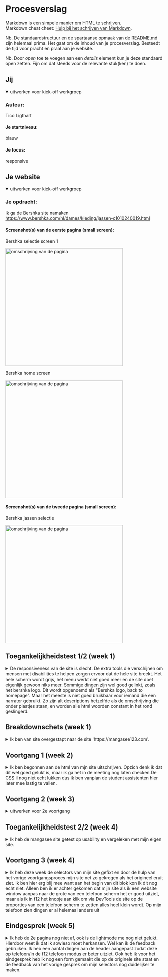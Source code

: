 # Procesverslag
Markdown is een simpele manier om HTML te schrijven.  
Markdown cheat cheet: [Hulp bij het schrijven van Markdown](https://github.com/adam-p/markdown-here/wiki/Markdown-Cheatsheet).

Nb. De standaardstructuur en de spartaanse opmaak van de README.md zijn helemaal prima. Het gaat om de inhoud van je procesverslag. Besteedt de tijd voor pracht en praal aan je website.

Nb. Door *open* toe te voegen aan een *details* element kun je deze standaard open zetten. Fijn om dat steeds voor de relevante stuk(ken) te doen.





## Jij

<details open>
  <summary>uitwerken voor kick-off werkgroep</summary>

  ### Auteur:
 Tico Ligthart

  #### Je startniveau:
  blauw

  #### Je focus:
 responsive
 
</details>





## Je website

<details open>
  <summary>uitwerken voor kick-off werkgroep</summary>

  ### Je opdracht:
 Ik ga de Bershka site namaken
 https://www.bershka.com/nl/dames/kleding/jassen-c1010240019.html

  #### Screenshot(s) van de eerste pagina (small screen): 
  Bershka selectie screen 1
  
  <img src="readme-images/bershkascreen1.jpg" width="375px" alt="omschrijving van de pagina">
  
  
 Bershka home screen
  
   <img src="readme-images/bershkascreen1_2.jpg" width="375px" alt="omschrijving van de pagina">

  #### Screenshot(s) van de tweede pagina (small screen):
  Bershka jassen selectie
  
  <img src="readme-images/Bershkascreen2.jpg" width="375px" alt="omschrijving van de pagina">
 
</details>



## Toegankelijkheidstest 1/2 (week 1)

<details>
  <summary>De responsiveness van de site is slecht. De extra tools die verschijnen om mensen met disabilities te helpen zorgen ervoor dat de hele site breekt. Het hele scherm wordt grijs, het menu werkt niet goed meer en de site doet eigenlijk gewoon niks meer. Sommige dingen zijn wel goed gelinkt, zoals het bershka logo. Dit wordt opgenoemd als "Bershka logo, back to homepage". Maar het meeste is niet goed bruikbaar voor iemand die een narrator gebruikt. Zo zijn alt descriptions hetzelfde als de omschrijving die onder plaatjes staan, en worden alle html woorden constant in het rond geslingerd. </summary>

  ### Bevindingen
  Lijst met je bevindingen die in de test naar voren kwamen:
  - De site is zonder zicht zeer slecht te navigeren.
  - Veel dingen zijn niet goed gelabeld.
  - Veel dingen staan klein en op elkaar, dus voor mensen die bijvoorbeeld parkisons hebben is het heel moeilijk om de site te navigeren. Ook zorgt dit ervoor dat   dingen snel onleesbaar worden als je zicht slechter is.

  #### Screenreader
Het is moeilijk te navigeren, veel dingen zijn slecht gelabeld.
Daarnaast breken de extra support tools de hele site.

Het is makkelijk om de html elementen de juiste namen en dat soort dingen te geven zodat de screen reader het niet fout afleest. Maar het feit dat de screen reader tools de site breken is niet makkelijk fix baar, want ik snap niet waarom dit gebeurt. 

  #### Muis en Toetsenbord 

De tab navigatie selecteert dingen die niet te zien zijn. Ook is de selector niet super duidelijk. Daarnaast is de volgorde waarin de tabselectie gaat niet super logisch, zo gaat het soms menus in die nog niet geopend zijn inplaats van naar de volgende item in het navigatie menu.

Een oplossing zou zijn de code semantisch correct maken door de juiste selector commands geven aan de items die in een uitklap menu staan (zodat je er niet doorheentabbed zonder dat deze opengaat) en met de focus selector command de selector duidelijker zichtbaar te maken. Als laatst kan je in de code gewoon elk selecteerbaar ding in een logische volgorde van boven naar benden in je code zetten zodat je met door tabben niet halverwegen van het ene menu naar het andere menu springt.



  #### Motoriek (shocks, elastiekjes)
De site is opzich prima navigeerbaar met de elastiekjes, maar veel dingen staan wel dicht op elkaar. Met de schokken maat dit het heel moeilijk om de site te navigeren.

Een makkelijke oplossing zou zijn om alle menutjes gewoon wat grooter te maken. De hoofd menus zijn dit al, maar de sub-menutjes zijn super klein. Geef ze gewoon wat meer ruimte, en ook maar direct wat meer letter grootte. Lost ook meteen het volgende probleem op:

  #### Visueel (brillen, contrast, kleurenblind, dark/light). 
Met een visuele beperking zijn alle kleinere menus al heel snel onleesbaar. De darktheme van de site werkt wel prima en er is ook genoeg contrast voor kleure blinde mensen.

De menus moeten gewoon wat groter gemaakt worden.
Hier zie je dat ik met een van de visuele beperking brillen op de site aan het lezen ben:
<img src="readme-images/usabilitytest1.jpg" width="375px" alt="Foto van tico met en bril die haar zicht beperkt">


Achteraf blijkt dat de site op telefoon en het vormaat " telefoon" op computer compleet verschillend zijn. Dit en dat de support tools de site breken hebben ervoor gezorgd dat ik maar van site ben verandert (op 17/11/2022).

</details>



## Breakdownschets (week 1)

<details>
  <summary>Ik ben van site overgestapt naar de site 'https://mangasee123.com'.</summary>

  ### de hele pagina: 
  <img src="readme-images/mangaseebreakdownschets.jpg" width="375px" alt="breakdown van de hele pagina">

  ### dynamisch deel pagina 1, een menu om verschillende kleur modes aan te zetten. Ik ga hiermee een lightmode, darkmode en misschien nog eeen 
high contrast modes mee maken: 
  <img src="readme-images/screenshotdynamischdeel.jpg" width="375px" alt="breakdown van een dynamisch deel">



</details>





## Voortgang 1 (week 2)

<details>
  <summary>Ik ben begonnen aan de html van mjn site uitschrijven. Opzich denk ik dat dit wel goed gelukt is, maar ik ga het in de meeting nog laten checken.De CSS il nog niet echt lukken dus ik ben vanplan de student assistenten hier later mee lastig te vallen.</summary>

  ### Stand van zaken
  Wat ging goed?
  Ik vind het leuk om hier aan te werken, maar er is nog niet super veel goed gegaan moet ik zeggen.
  
  Wat ging minder?
  Ondanks de opdrachten te hebben gedaan en de code terugbeken te hebben kom ik niet uit de css. De header wil niet met flexbox staan zoals ik wil, de articles waar ik dan weer grid voor gebruik vallen niet mooi binnen een blokje. Ik snap er niks van. Ik moet maar in het gesprek later het er even over hebben (of      studentassistenten na afloop vragen).
     
  Hier de html, css en hoe het eruit ziet:
  <details>

    <!DOCTYPE html>
<html lang="en">
<head>
    <meta charset="UTF-8">
    <title>Document</title>
    <link rel="stylesheet" href="../css/mangasee.css">
</head>

<body>
    
     <!--header waar in het logo, de zoek balk en het navigatie menu moeten zitten -->
    <header>
         <img src="../images/logoms.png" alt="The Mangasee logo, depicting the word Manga in white and the word See in blue">
         <input type="text" placeholder="Quick Search.." >
         
      
        <ul>
             <li>
                 <a href="../basiswebsite/indexmangasee.html" ><img src="../images/homeicon.png" alt="Home button"></a>
             </li>
             <li>
                 <img src="../images/">
             </li>
             <li>
                  <img src="../images/zoekicon.png" alt="Zoek knop">
             </li>
             <li>
                 <img src="../images/">
             </li>
             <li>
                 <p>Login</p>
             </li>
         </ul>
        
    </header>
 
    <main>
        <img src="../images/berserk.jpg" alt="promotional art for the manga Berserk">
        
         <ul>
            
            <li>
             <h3>Hot Update</h3> <h3>more >></h3>
            </li>
             
            <li>
                 <article>
                     <img src="../images/Kengan-Omega.jpg" width= "200px">
                     <h4>Kengan Omega</h4>
                     <p> Chapter 185</p>
                     <p> 3 hours ago</p>
                 </article>
                 
            </li>
            
             <li>
                 <article>
                     <img src="../images/Kengan-Omega.jpg">
                     <h4>Kengan Omega</h4>
                     <p> Chapter 185</p>
                     <p> 3 hours ago</p>
                 </article>
                 
            </li>
         </ul> 
    </main>
    
    
    
</body>
</html>
 
 Dan de css:
/*--bgcolor:  color: darkgray;
--bgcolor2: color: black; */
/* */
header{
    /*background-color:var(--bgcolor); */
    background-color: dimgray;
    
}

main{
    /*background-color: var(--bgcolor2);*/
    /*background-color: black;*/
}

main:nth-of-type(1) a{
/* om plaatje te positioneren ater */
}


/* the top nav */
/* makes it so the nav menu doesnt have those dots */
ul{
    list-style: none;
    display: flex;
}

ul:nth-of-type(1) li{
    flex-grow: 1;
}


/* The articles */

main ul{
        list-style:none; 
        background-color: darkgrey;
}

main:nth-of-type(1) li{
    
}

li article{
    background-color: white;
    display:grid;
    grid-template-rows: 1fr 1fr 1fr;
    grid-template-columns: 1fr 2fr;
    grid-gap: 1em;
}

article img{
  grid-row-start:1;
  grid-column-start: 1;
  grid-column-end: -1;
}

article h4{
    color: blueviolet;
  grid-row-start:1;
  grid-column-start: 2;
}

article:nth-child(1) p{
  grid-row:2;
  grid-column-start: 2;
}

article:nth-child(2) p{
  grid-row-start:3;
  grid-column-start: 2;
}

en hoe het eruit ziet:
  <img src="readme-images/horrorcss.jpg" width="375px" alt="lelijke site waar niks van de layout klopt">
 </details>

  ### Agenda voor meeting
  samen met je groepje opstellen
 1. Tico - html checken, misschien nog css hulp???
 2. Naomi - html checken, fouten eruit halen
 3. Kars - html checken
 4. Brett - html checken, breakdown schets doornemen

  ### Verslag van meeting
 Tijdens de meeting durfde ik mijn werk niet zo goed aan mijn medestudenten te laten zien. Maar uiteindelijk heb ik het er wel gewoon over gehad met de student   assistent Sasja. We hebben het even over mijn grids gehad en dat ik hetzelfde kan bereiken met flexbox. Dat ik de images gewoon kan resizes met height/width en misschient met cover in de blokjes kan zetten. Ik heb een aantal artikelen gelinked gekregen:
 https://krasimirtsonev.com/blog/article/CSS-before-and-after-pseudo-elements-in-practice voor before en after commands om plaatjes voor en na tekst te platen,
 https://developer.mozilla.org/en-US/docs/Web/CSS/object-fit?retiredLocale=nl en een linkje over objectfit voor de maga plaatjes.

</details>





## Voortgang 2 (week 3)

<details>
  <summary>uitwerken voor 2e voortgang</summary>

  ### Stand van zaken
Samen met de student assistent Thomas heb ik het voor elkaar gekregen om met flexbox de header in orde te krijgen. Zo staat het logo nu mooi boven aan, met de zoek balk eronder en de navigatie balk daar weer onder mooi in een rijtje. De icoontjes zijn nog niet allemaal in orde maar dat komt nog wel, momenteel ben ik aan het proberen het hot update blokje helemaal mooi te krijgen, want me tot mijn frustratie deze week nogsteed niet wil lukken.
  
  dit is hoe het eruit ziet:
  <img src="readme-images/websitegesprek2.jpg" width="375px" alt="Site waar de blokjes nog erg door elkaar staan">

  En hier is de html en css
  <details>
    <!DOCTYPE html>
<html lang="en">
<head>
    <meta charset="UTF-8">
    <title>Document</title>
    <link rel="stylesheet" href="./css/mangasee.css">
</head>

<body>
    
     <!--header waar in het logo, de zoek balk en het navigatie menu moeten zitten -->
    <header>      
        <img src="images/logoms.png" alt="The Mangasee logo, depicting the word Manga in white and the word See in blue">
        <input type="text" placeholder="Quick Search.." >
        <nav> 
        <ul>

             <li>
                 <a href="basiswebsite/indexmangasee.html" ><img src="images/homeicon.png" alt="Home button"></a>
             </li>
        
             <li>
                 <a href= >
                 <img src="images/chat.jpg">
                 </a>
             </li>
             
             <li>
                <a>
                  <img src="images/zoekicon.png" alt="Zoek knop">
                </a>
             </li>
             
             <li>
                <a>
                 <img src="images/chat.jpg">
                </a>
             </li>
             
             <li>
                <a>
                 <p>Login</p>
                </a>
             </li>
         </ul>
        </nav>
    
    </header>
 
 <main>
        <img src="images/berserk.jpg" alt="promotional art for the manga Berserk">
        
     <section>

         <div>
         <h3>Hot Update</h3> 
         <a>more</a>
         </div>

        <ul>
             
            <li>
               
                    <a href="indexmangasee.html">
                     <img src="images/Kengan-Omega.jpg">
                     <section>
                     <h4>Kengan Omega</h4>
                     <p> Chapter 185</p>
                     <p> 3 hours ago</p>
                     </section>
                    </a>
                 
            </li>
            <li>
              
                   <a href="indexmangasee.html">
                    <img src="images/Kengan-Omega.jpg">
                    <section>
                    <h4>Kengan Omega</h4>
                    <p> Chapter 185</p>
                    <p> 3 hours ago</p>
                    </section>
                   </a>
                 
           </li>
         
         </ul>
     </section>

    </main>
    
    
    
</body>
</html>
    
 En dan de css:
    /**************/
/* CSS REMEDY */
/**************/
*, *::after, *::before {
  box-sizing:border-box;  
  margin: 0;
  padding: 0;
}

button, summary {
	cursor: pointer;
}





/*********************/
/* CUSTOM PROPERTIES */
/*********************/
:root{
	--bgcolor: #3B3331;
	--bgcolor2: black; 
	}




/****************/
/* JOUW STYLING */
/****************/

/* jouw code */

body{
	background-color: black;
}

/* Css om de header goed te krijgen */

header{
	display: flex;
	background-color: var(--bgcolor);
	flex-direction:column;
}

header input{
	width: 90%;
	height: 4em;
	margin:auto;
	margin-bottom: 5px;
}

header > img{
	height: 4em;
	margin: auto;
}

header ul{
	display: flex;
	list-style:none;
	background-color: gray;

}



nav ul li{
	margin-top: 10px;
	margin-bottom: 10px;
	padding: 0.5em 0.5em;
	margin: 0 5%;

	
}

nav ul li:last-of-type{
	margin-left: auto;
}

main {
margin: 0 3%;
}

main > img{
	width: 100%;
	margin-top: 10px;
	margin-bottom: 10px;
}

section:first-of-type div{
display: flex;
justify-content: space-between;
background-color: #247d8f;
padding: 0 0.7em;
color: white;
padding: 10px;
}

main section {
display: flex;
flex-direction: column;
}

main section ul li{
	display: grid;
	grid-template-areas: 1 / 1 / 3 / 4;
	grid-template: 50px 50px 50px / 75px 300px
}

section ul li img{
grid-column: 1 / 2;
grid-row: 1 / 4;
height: 100px;
}

section ul h4{
grid-column 2 / 3;
grid-row: 1 / 2;
}

section ul p:nth-of-type(1){
grid-column: 2 / 3;
grid-row: 2 / 3
}

section ul p:nth-of-type(2){
grid-column: 2 / 3;
grid-row: 3 / 4;
}
  </details>

  ### Agenda voor meeting
  samen met je groepje opstellen

1. Kars: "Ik wil kijken naar mijn code en bespreken waar ik sta".
2. Brett: "Ik wil kijken naar de grid op mijn homepagina want daar kom ik niet helemaal uit".
3. Tico: " Ik wil mijn html/css even doornemen".
4. Naomi: " Ik wil vragen wat ik moet doen voor een voldoende".


  ### Verslag van meeting
  
  Ik heb uit de meeting gehaald dat ik gewoon een div mag gebruiken voor de blokjes binnen het " hot update"  gedeelte. Hierdoor wordt alles met flexbox op orde zetten   een stuk makkelijker. Ook heb ik hulp gekregen met zorgen dat de manga plaatjes eindelijk binnen de blokjes vallen met gebruik van aspect ratios en object-fit.

</details>





## Toegankelijkheidstest 2/2 (week 4)

<details>
  <summary>Ik heb de mangasee site getest op usability en vergeleken met mijn eigen site.</summary>

  ### Bevindingen
  Lijst met je bevindingen die in de test naar voren kwamen (geef ook aan wat er verbeterd is):

  #### Screenreader
 Screen reader werkt op de orginele site niet super goed.
 Op mijn versie van de site hebben alle plaatjes alt text en worden de meeste dingen goed uitgesproken, maar soms leest het apparaat nogsteeds een lijn code voor.

Ik moet de juiste labels aan sommige van mijn invoer velden toevoegen.

  #### Muis en Toetsenbord 
  Met muis en toetsenbord werkt nauwelijks op de originele site omdat de selector compleet onzichtbaar is.
  Op mijn versie van de site werkt muis en toetsenbord prima, omdat ik de focus state heel duidelijk heb gemaakt met kleuren die bij de site passen.

  #### Motoriek (shocks, elastiekjes)
 Met elastiekjes is de originele site prima te navigeren.
 Mijn site lijkt erg op de originele site dus hiervoor is niet veel anders. Wel kan bij beide de top navigatie misschien iets groter zodat het makkelijker
aan te klikken is.

  #### Visueel (brillen, contrast, kleurenblind, dark/light). 
  De site heeft redelijk hoog contrast uitzichzelf dus is het met de meeste visuele beperkingen prima te zien. Sommige tekst is licht grijs op wit wat wel lastig te zien is.

  Op mijn eigen versie van de site heb ik de tekst zwart gemaakt. Zwart op wit nis namelijk gewoon goed te lezen.

</details>





## Voortgang 3 (week 4)

<details>
  <summary> Ik heb deze week de selectors van mijn site gefixt en door de hulp van het vorige voortgangsproces mijn site net zo gekregen als het origineel eruit ziet. Ik ben hier erg blij mee want aan het begin van dit blok kon ik dit nog echt niet. Alleen ben ik er achter gekomen dat mijn site als ik een website window aanpas naar de grote van een telefoon scherm het er goed uitziet, maar als ik in f12 het knopje aan klik om via DevTools de site op de proporties van een telefoon scherm te zetten alles heel klein wordt. Op mijn telefoon zien dingen er al helemaal anders uit</summary>

  ### Stand van zaken
  De site ziet er nu goed uit. Ik ben tevreden met mijn html en css. Maar met javascript de light modus maken is nog niet helemaal gelukt. Ook ziet de site er vreemd uit met de f12 modus. Online heb ik gelezen dat ik dit misschien met media quiery kan fixen dus daar ga ik in de meeting over vragen.


  ### Agenda voor meeting
  samen met je groepje opstellen

  1. Kars: “Ik wil mijn HTML, CSS doorlopen en vragen wat het beste is om te doen om de vaart erin te houden.”
  2. Brett: "Ik wil mijn site globaal scannen."
  3. Tico: "Ik heb wat vragen over media quiery en wil mijn site doornemen."
  4. Naomi: "Ik heb nog wat specifieke vragen."

  ### Verslag van meeting
  hier na afloop snel de uitkomsten van de meeting vastleggen

 1. Inplaats van media quiery kan ik dingen op mijn site aanpassen zodat ze wel er goed uitzien in de f12 modus. Dit is alleen lastig omdat mijn livepreview er anders uitziet.
 2. Ik heb wat advies gekregen om mijn selectors te verbeteren. 
 3. Op de telefoon van de student assistent zien dingen er wel gewoon normaal uit. Het ligt aan mijn telefoon.

</details>





## Eindgesprek (week 5)

<details>
  <summary>Ik heb de 2e pagina nog niet af, ook is de lightmode me nog niet gelukt. Hierdoor weet ik dat ik sowieso moet herkansen. Wel kan ik de feedback gebruiken.
Ik heb een aantal dingen aan de header aangepast zodat deze op telefoon/in de f12 telefoon modus er beter uitziet. Ook heb ik voor het eindgesprek heb ik nog een form gemaakt die op de originele site staat en de feedback van het vorige gesprek om mijn selectors nog duidelijker te maken.</summary>

  ### Je uitkomst - karakteristiek screenshots:
 Nog niet af


  ### Dit ging goed/Heb ik geleerd: 
  Ik heb veel over flexbox en positionering, en css in het algemeen geleerd. Eindelijk kan ik dingen een beetje normaal op hun plek zetten zoals ik in mijn hoofd heb.
Dit is hoe mijn pagina er nu uitziet. Het is me nog niet gelukt om te zorgen dat alles er niet zo klein uitziet in telefoon modus.
	
  <img src="readme-images/siteiendgesprek.jpg" width="375px" alt="top">


  ### Dit was lastig/Is niet gelukt:
  Het werk is nog niet af. 
Ik heb de feedback gekregen dat ik niet alles manually van grote hoef te veranderen, maar dat ik met viewports dit probleem gewoon kan oplossen.
Om een goede site te maken moet ik verder natuurlijk nog de 2e pagina maken, het formulier kloppende labels geven en deze koppelen aan de input zodat je makkelijker het input veld met je muis kan selecteren en de screenreader goed voorleest water ingeput moet worden bij elk veld. Daarnaast kan ik nog een valid state voor de email toevoegen, transitions aan de verschillende states geven en een paar saemantische dingen fixen zoals de button om naar lightmode te veranderen niet last of type maken. Ook heb ik feedback gehad over hoe ik deze button wel kan laten werken.





## Bronnenlijst
<details open>
  <summary>continu bijhouden terwijl je werkt</summary>

  Nb. Wees specifiek ('css-tricks' als bron is bijv. niet specifiek genoeg).

  1. bron 1
  2. bron 2
  3. ...

</details>
